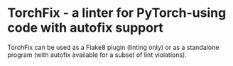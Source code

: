 TorchFix - a linter for PyTorch-using code with autofix support
===============================================================

TorchFix can be used as a Flake8 plugin (linting only) or as a standalone
program (with autofix available for a subset of lint violations).
